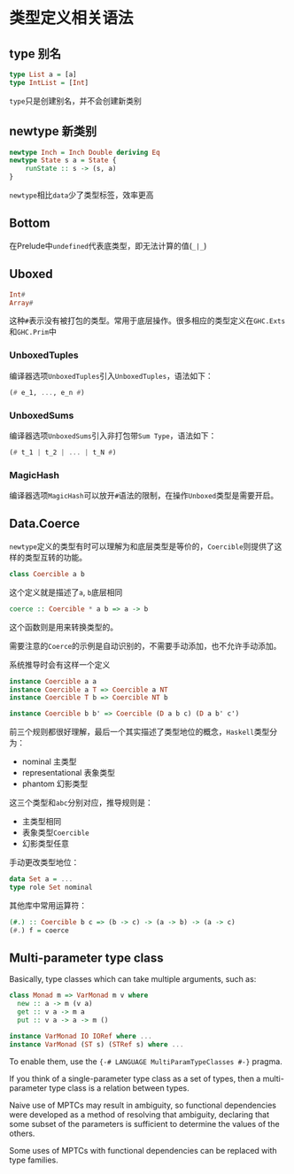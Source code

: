 # 类型定义相关语法

## type 别名
```haskell
type List a = [a]
type IntList = [Int]
```
`type`只是创建别名，并不会创建新类别

## newtype 新类别
```haskell
newtype Inch = Inch Double deriving Eq
newtype State s a = State {
    runState :: s -> (s, a)
}
```

`newtype`相比`data`少了类型标签，效率更高

## Bottom
在Prelude中`undefined`代表底类型，即无法计算的值(`_|_`)

## Uboxed
```haskell
Int#
Array#
```
这种`#`表示没有被打包的类型。常用于底层操作。很多相应的类型定义在`GHC.Exts`和`GHC.Prim`中

### UnboxedTuples
编译器选项`UnboxedTuples`引入`UnboxedTuples`，语法如下：
```haskell
(# e_1, ..., e_n #)
```

### UnboxedSums
编译器选项`UnboxedSums`引入非打包带`Sum Type`，语法如下：
```haskell
(# t_1 | t_2 | ... | t_N #)
```

### MagicHash
编译器选项`MagicHash`可以放开`#`语法的限制，在操作`Unboxed`类型是需要开启。

## Data.Coerce
`newtype`定义的类型有时可以理解为和底层类型是等价的，`Coercible`则提供了这样的类型互转的功能。

```haskell
class Coercible a b
```

这个定义就是描述了`a`, `b`底层相同

```haskell
coerce :: Coercible * a b => a -> b
```

这个函数则是用来转换类型的。

需要注意的`Coerce`的示例是自动识别的，不需要手动添加，也不允许手动添加。

系统推导时会有这样一个定义
```haskell
instance Coercible a a
instance Coercible a T => Coercible a NT
instance Coercible T b => Coercible NT b

instance Coercible b b' => Coercible (D a b c) (D a b' c')
```
前三个规则都很好理解，最后一个其实描述了类型地位的概念，`Haskell`类型分为：
- nominal 主类型
- representational 表象类型
- phantom 幻影类型

这三个类型和`abc`分别对应，推导规则是：
- 主类型相同
- 表象类型`Coercible`
- 幻影类型任意

手动更改类型地位：
```haskell
data Set a = ...
type role Set nominal
```

其他库中常用运算符：
```haskell
(#.) :: Coercible b c => (b -> c) -> (a -> b) -> (a -> c)
(#.) f = coerce
```


## Multi-parameter type class
Basically, type classes which can take multiple arguments, such as:
```haskell
class Monad m => VarMonad m v where
  new :: a -> m (v a)
  get :: v a -> m a
  put :: v a -> a -> m ()

instance VarMonad IO IORef where ...
instance VarMonad (ST s) (STRef s) where ...

```

To enable them, use the `{-# LANGUAGE MultiParamTypeClasses #-}` pragma.

If you think of a single-parameter type class as a set of types, then a multi-parameter type class is a relation between types.

Naive use of MPTCs may result in ambiguity, so functional dependencies were developed as a method of resolving that ambiguity, declaring that some subset of the parameters is sufficient to determine the values of the others.

Some uses of MPTCs with functional dependencies can be replaced with type families.
